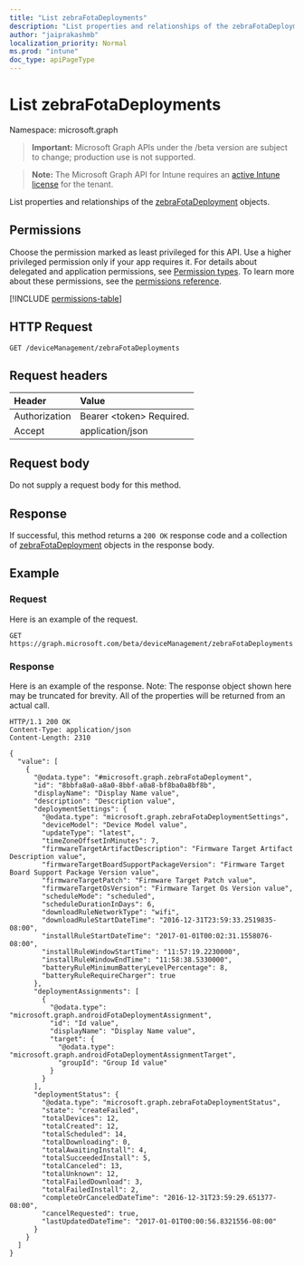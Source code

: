 ```yaml
---
title: "List zebraFotaDeployments"
description: "List properties and relationships of the zebraFotaDeployment objects."
author: "jaiprakashmb"
localization_priority: Normal
ms.prod: "intune"
doc_type: apiPageType
---
```


# List zebraFotaDeployments

Namespace: microsoft.graph

> **Important:** Microsoft Graph APIs under the /beta version are subject to change; production use is not supported.

> **Note:** The Microsoft Graph API for Intune requires an [active Intune license](https://go.microsoft.com/fwlink/?linkid=839381) for the tenant.

List properties and relationships of the [zebraFotaDeployment](../resources/intune-androidfotaservice-zebrafotadeployment.md) objects.

## Permissions
Choose the permission marked as least privileged for this API. Use a higher privileged permission only if your app requires it. For details about delegated and application permissions, see [Permission types](/graph/permissions-overview#permission-types). To learn more about these permissions, see the [permissions reference](/graph/permissions-reference).

<!-- { "blockType": "permissions", "name": "intune_androidfotaservice_zebrafotadeployment_list" } -->
[!INCLUDE [permissions-table](../includes/permissions/intune-androidfotaservice-zebrafotadeployment-list-permissions.md)]

## HTTP Request
<!-- {
  "blockType": "ignored"
}
-->
``` http
GET /deviceManagement/zebraFotaDeployments
```

## Request headers
|Header|Value|
|:---|:---|
|Authorization|Bearer &lt;token&gt; Required.|
|Accept|application/json|

## Request body
Do not supply a request body for this method.

## Response
If successful, this method returns a `200 OK` response code and a collection of [zebraFotaDeployment](../resources/intune-androidfotaservice-zebrafotadeployment.md) objects in the response body.

## Example

### Request
Here is an example of the request.
``` http
GET https://graph.microsoft.com/beta/deviceManagement/zebraFotaDeployments
```

### Response
Here is an example of the response. Note: The response object shown here may be truncated for brevity. All of the properties will be returned from an actual call.
``` http
HTTP/1.1 200 OK
Content-Type: application/json
Content-Length: 2310

{
  "value": [
    {
      "@odata.type": "#microsoft.graph.zebraFotaDeployment",
      "id": "8bbfa8a0-a8a0-8bbf-a0a8-bf8ba0a8bf8b",
      "displayName": "Display Name value",
      "description": "Description value",
      "deploymentSettings": {
        "@odata.type": "microsoft.graph.zebraFotaDeploymentSettings",
        "deviceModel": "Device Model value",
        "updateType": "latest",
        "timeZoneOffsetInMinutes": 7,
        "firmwareTargetArtifactDescription": "Firmware Target Artifact Description value",
        "firmwareTargetBoardSupportPackageVersion": "Firmware Target Board Support Package Version value",
        "firmwareTargetPatch": "Firmware Target Patch value",
        "firmwareTargetOsVersion": "Firmware Target Os Version value",
        "scheduleMode": "scheduled",
        "scheduleDurationInDays": 6,
        "downloadRuleNetworkType": "wifi",
        "downloadRuleStartDateTime": "2016-12-31T23:59:33.2519835-08:00",
        "installRuleStartDateTime": "2017-01-01T00:02:31.1558076-08:00",
        "installRuleWindowStartTime": "11:57:19.2230000",
        "installRuleWindowEndTime": "11:58:38.5330000",
        "batteryRuleMinimumBatteryLevelPercentage": 8,
        "batteryRuleRequireCharger": true
      },
      "deploymentAssignments": [
        {
          "@odata.type": "microsoft.graph.androidFotaDeploymentAssignment",
          "id": "Id value",
          "displayName": "Display Name value",
          "target": {
            "@odata.type": "microsoft.graph.androidFotaDeploymentAssignmentTarget",
            "groupId": "Group Id value"
          }
        }
      ],
      "deploymentStatus": {
        "@odata.type": "microsoft.graph.zebraFotaDeploymentStatus",
        "state": "createFailed",
        "totalDevices": 12,
        "totalCreated": 12,
        "totalScheduled": 14,
        "totalDownloading": 0,
        "totalAwaitingInstall": 4,
        "totalSucceededInstall": 5,
        "totalCanceled": 13,
        "totalUnknown": 12,
        "totalFailedDownload": 3,
        "totalFailedInstall": 2,
        "completeOrCanceledDateTime": "2016-12-31T23:59:29.651377-08:00",
        "cancelRequested": true,
        "lastUpdatedDateTime": "2017-01-01T00:00:56.8321556-08:00"
      }
    }
  ]
}
```
